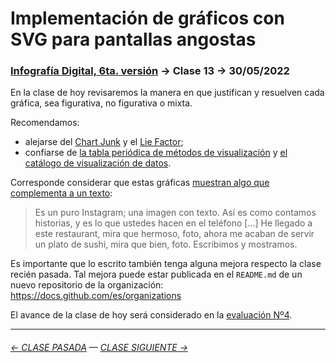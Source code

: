 # Implementación de gráficos con SVG para pantallas angostas

### [Infografía Digital, 6ta. versión](https://github.com/jorgelcortes/dno075-2023-1#readme) → Clase 13 → 30/05/2022

En la clase de hoy revisaremos la manera en que justifican y resuelven cada gráfica, sea figurativa, no figurativa o mixta. 

Recomendamos: 

- alejarse del [Chart Junk](https://infovis-wiki.net/wiki/Chart_Junk) y el [Lie Factor](https://infovis-wiki.net/wiki/Lie_Factor); 
- confiarse de [la tabla periódica de métodos de visualización](https://www.visual-literacy.org/periodic_table/periodic_table.html) y [el catálogo de visualización de datos](https://datavizcatalogue.com/ES/buscar.html).

Corresponde considerar que estas gráficas [muestran algo que complementa a un texto](https://youtu.be/iEB3oILm-qQ?t=2023): 

> Es un puro Instagram; una imagen con texto. Así es como contamos historias, y es lo que ustedes hacen en el teléfono […] He llegado a este restaurant, mira que hermoso, foto, ahora me acaban de servir un plato de sushi, mira que bien, foto. Escribimos y mostramos.

Es importante que lo escrito también tenga alguna mejora respecto la clase recién pasada. Tal mejora puede estar publicada en el `README.md` de un nuevo repositorio de la organización: https://docs.github.com/es/organizations

El avance de la clase de hoy será considerado en la [evaluación Nº4](https://github.com/jorgelcortes/dno075-2023-1/tree/main/clase-17).

- - - - - - - - - - - -

###### [← CLASE PASADA](https://github.com/jorgelcortes/dno075-2023-1/tree/main/clase-12) — [CLASE SIGUIENTE →](https://github.com/jorgelcortes/dno075-2023-1/tree/main/clase-14)
